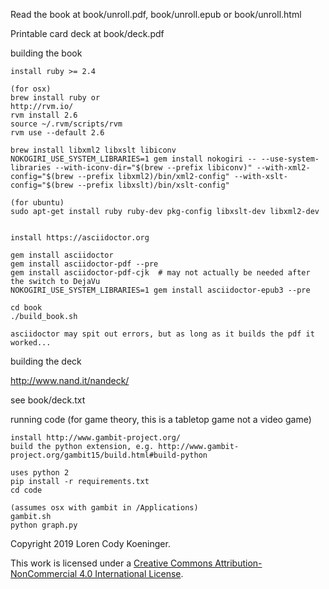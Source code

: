 Read the book at book/unroll.pdf,  book/unroll.epub or book/unroll.html

Printable card deck at book/deck.pdf


building the book
```
install ruby >= 2.4

(for osx)
brew install ruby or
http://rvm.io/
rvm install 2.6
source ~/.rvm/scripts/rvm
rvm use --default 2.6

brew install libxml2 libxslt libiconv
NOKOGIRI_USE_SYSTEM_LIBRARIES=1 gem install nokogiri -- --use-system-libraries --with-iconv-dir="$(brew --prefix libiconv)" --with-xml2-config="$(brew --prefix libxml2)/bin/xml2-config" --with-xslt-config="$(brew --prefix libxslt)/bin/xslt-config"

(for ubuntu)
sudo apt-get install ruby ruby-dev pkg-config libxslt-dev libxml2-dev


install https://asciidoctor.org

gem install asciidoctor
gem install asciidoctor-pdf --pre
gem install asciidoctor-pdf-cjk  # may not actually be needed after the switch to DejaVu
NOKOGIRI_USE_SYSTEM_LIBRARIES=1 gem install asciidoctor-epub3 --pre

cd book
./build_book.sh

asciidoctor may spit out errors, but as long as it builds the pdf it worked...
```

building the deck

http://www.nand.it/nandeck/

see book/deck.txt


running code (for game theory, this is a tabletop game not a video game)
```
install http://www.gambit-project.org/
build the python extension, e.g. http://www.gambit-project.org/gambit15/build.html#build-python

uses python 2
pip install -r requirements.txt
cd code

(assumes osx with gambit in /Applications)
gambit.sh
python graph.py
```


Copyright 2019 Loren Cody Koeninger.

This work is licensed under a [Creative Commons Attribution-NonCommercial 4.0 International License](http://creativecommons.org/licenses/by-nc/4.0/).
